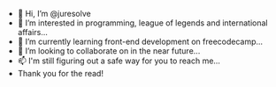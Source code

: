 - 👋 Hi, I’m @juresolve
- 👀 I’m interested in programming, league of legends and international affairs...
- 🌱 I’m currently learning front-end development on freecodecamp...
- 💞️ I’m looking to collaborate on in the near future...
- 📫 I'm still figuring out a safe way for you to reach me...
- Thank you for the read!

<!---
juresolve/juresolve is a ✨ special ✨ repository because its `README.md` (this file) appears on your GitHub profile.
You can click the Preview link to take a look at your changes.
--->

